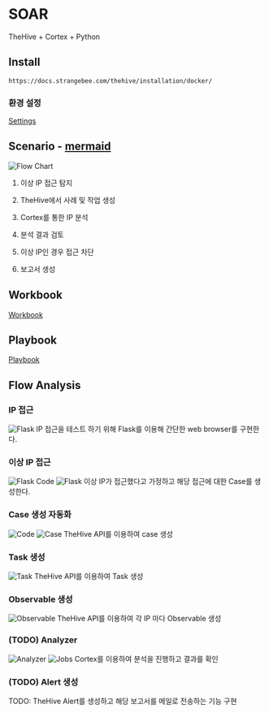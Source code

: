 # SOAR

TheHive + Cortex + Python

## Install

`https://docs.strangebee.com/thehive/installation/docker/`

### 환경 설정

[Settings](./docs/settings.md "Settings")

## Scenario - [mermaid](./docs/scenario.md "Flow Chart")

![Flow Chart](./images/scenario.png "Flow Chart")

1. 이상 IP 접근 탐지

2. TheHive에서 사례 및 작업 생성

3. Cortex를 통한 IP 분석

4. 분석 결과 검토

5. 이상 IP인 경우 접근 차단

6. 보고서 생성

## Workbook

[Workbook](./docs/workbook.md "Workbook")

## Playbook

[Playbook](./docs/playbook.md "Playbook")

## Flow Analysis

### IP 접근

![Flask](./images/flask_1.png "Flask")
IP 접근을 테스트 하기 위해 Flask를 이용해 간단한 web browser를 구현한다.

### 이상 IP 접근

![Flask Code](./images/flask_code.png "Flask Code")
![Flask](./images/flask_2.png "Flask")
이상 IP가 접근했다고 가정하고 해당 접근에 대한 Case를 생성한다.<br>

### Case 생성 자동화

![Code](./images/thehive_code.png "Code")
![Case](./images/thehive_case.png "Case")
TheHive API를 이용하여 case 생성

### Task 생성

![Task](./images/thehive_task.png "Task")
TheHive API를 이용하여 Task 생성

### Observable 생성

![Observable](./images/thehive_observable.png "Observable")
TheHive API를 이용하여 각 IP 마다 Observable 생성

### (TODO) Analyzer

![Analyzer](./images/thehive_analyzer.png "Analyzer")
![Jobs](./images/cortex_test.png "Cortex Test")
Cortex를 이용하여 분석을 진행하고 결과를 확인

### (TODO) Alert 생성

TODO: TheHive Alert를 생성하고 해당 보고서를 메일로 전송하는 기능 구현
